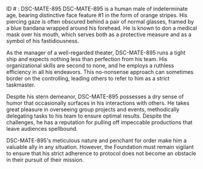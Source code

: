 ID # : DSC-MATE-895
DSC-MATE-895 is a human male of indeterminate age, bearing distinctive face feature #1 in the form of orange stripes. His piercing gaze is often obscured behind a pair of normal glasses, framed by a blue bandana wrapped around his forehead. He is known to don a medical mask over his mouth, which serves both as a protective measure and as a symbol of his fastidiousness.

As the manager of a well-regarded theater, DSC-MATE-895 runs a tight ship and expects nothing less than perfection from his team. His organizational skills are second to none, and he employs a ruthless efficiency in all his endeavors. This no-nonsense approach can sometimes border on the controlling, leading others to refer to him as a strict taskmaster.

Despite his stern demeanor, DSC-MATE-895 possesses a dry sense of humor that occasionally surfaces in his interactions with others. He takes great pleasure in overseeing group projects and events, methodically delegating tasks to his team to ensure optimal results. Despite the challenges, he has a reputation for pulling off impeccable productions that leave audiences spellbound.

DSC-MATE-895's meticulous nature and penchant for order make him a valuable ally in any situation. However, the Foundation must remain vigilant to ensure that his strict adherence to protocol does not become an obstacle in their pursuit of their mission.